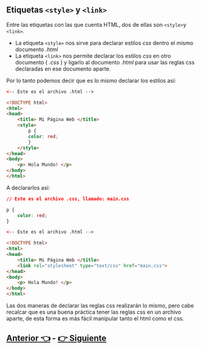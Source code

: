 
## Etiquetas `<style>` y `<link>`
Entre las etiquetas con las que cuenta HTML, dos de ellas son `<style>`y `<link>`.

* La etiqueta `<style>` nos sirve para declarar estilos *css* dentro el mismo documento *.html*
* La etiqueta `<link>` nos permite declarar los estilos *css* en otro documento ( *.css* ) y ligarlo al documento *.html* para usar las reglas css declaradas en ese documento aparte.

Por lo tanto podemos decir que es lo mismo declarar los estilos así:
```html
<-- Este es el archivo .html -->

<!DOCTYPE html>
<html>
<head>
    <title> Mi Página Web </title>
    <style>
        p {
	    color: red;
        }
    </style>
</head>
<body>
    <p> Hola Mundo! </p>
</body>
</html>
```
A declararlos así:

```css
// Este es el archivo .css, llamado: main.css

p {
    color: red;
}
```
```html
<-- Este es el archivo .html -->

<!DOCTYPE html>
<html>
<head>
    <title> Mi Página Web </title>
    <link rel="stylesheet" type="text/css" href="main.css">
</head>
<body>
    <p> Hola Mundo! </p>
</body>
</html>
```

Las dos maneras de declarar las reglas css realizarán lo mismo, pero cabe recalcar que es una buena práctica tener las reglas css en un archivo aparte, de esta forma es más fácil manipular tanto el html como el css.

## [Anterior 👈](Page3.md)  -  [👉 Siguiente](Page5.md)
